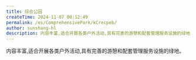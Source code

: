 ```yaml
---
title: 综合公园
createTime: 2024-11-07 00:12:49
permalink: /es/ComprehensivePark/kCrecpeb/
author: sunshang-hl
description: 内容丰富,适合开展各类户外活动,具有完善的游憩和配套管理服务设施的绿地
---
```


内容丰富,适合开展各类户外活动,具有完善的游憩和配套管理服务设施的绿地。